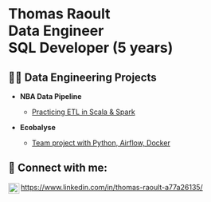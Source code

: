 <h1> Thomas Raoult <br/><a<a href="https://www.linkedin.com/in/thomas-raoult-a77a26135/">Data Engineer</a><br/><a>SQL Developer (5 years)</a> </h1>

<h2>👨‍💻 Data Engineering Projects </h2>

- <b>NBA Data Pipeline</b>
  - [Practicing ETL in Scala & Spark](https://github.com/TomWirk/nba-data-pipeline)

- <b>Ecobalyse</b>
  - [Team project with Python, Airflow, Docker ](https://github.com/TomWirk/ecobalyse)

<h2> 🤳 Connect with me:</h2>

<img align="left" alt="JoshMadakor | LinkedIn" width="22px" src="https://cdn.jsdelivr.net/npm/simple-icons@v3/icons/linkedin.svg" /> https://www.linkedin.com/in/thomas-raoult-a77a26135/
